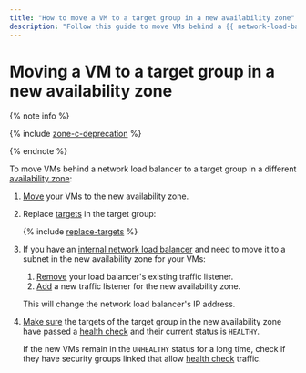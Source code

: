 ```yaml
---
title: "How to move a VM to a target group in a new availability zone"
description: "Follow this guide to move VMs behind a {{ network-load-balancer-full-name }} network load balancer to a target group in a different availability zone."
---
```


# Moving a VM to a target group in a new availability zone

{% note info %}

{% include [zone-c-deprecation](../../_includes/vpc/zone-c-deprecation.md) %}

{% endnote %}

To move VMs behind a network load balancer to a target group in a different [availability zone](../../overview/concepts/geo-scope.md):

1. [Move](../../compute/operations/vm-control/vm-change-zone.md) your VMs to the new availability zone.
1. Replace [targets](../concepts/target-resources.md) in the target group:

   {% include [replace-targets](../../_includes/network-load-balancer/replace-targets.md) %}

1. If you have an [internal network load balancer](../concepts/specifics.md#nlb-int-routing) and need to move it to a subnet in the new availability zone for your VMs:

   1. [Remove](./listener-remove.md) your load balancer's existing traffic listener.
   1. [Add](./listener-add.md) a new traffic listener for the new availability zone.

   This will change the network load balancer's IP address.

1. [Make sure](../../network-load-balancer/operations/check-resource-health.md) the targets of the target group in the new availability zone have passed a [health check](../concepts/health-check.md) and their current status is `HEALTHY`.

   If the new VMs remain in the `UNHEALTHY` status for a long time, check if they have security groups linked that allow [health check](../concepts/health-check.md#target-statuses) traffic.
